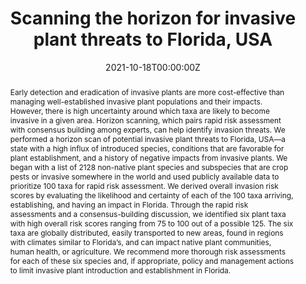 ---
abstract: Early detection and eradication of invasive plants are more cost-effective than managing well-established invasive plant populations and their impacts. However, there is high uncertainty around which taxa are likely to become invasive in a given area. Horizon scanning, which pairs rapid risk assessment with consensus building among experts, can help identify invasion threats. We performed a horizon scan of potential invasive plant threats to Florida, USA—a state with a high influx of introduced species, conditions that are favorable for plant establishment, and a history of negative impacts from invasive plants. We began with a list of 2128 non-native plant species and subspecies that are crop pests or invasive somewhere in the world and used publicly available data to prioritize 100 taxa for rapid risk assessment. We derived overall invasion risk scores by evaluating the likelihood and certainty of each of the 100 taxa arriving, establishing, and having an impact in Florida. Through the rapid risk assessments and a consensus-building discussion, we identified six plant taxa with high overall risk scores ranging from 75 to 100 out of a possible 125. The six taxa are globally distributed, easily transported to new areas, found in regions with climates similar to Florida’s, and can impact native plant communities, human health, or agriculture. We recommend more thorough risk assessments for each of these six species and, if appropriate, policy and management actions to limit invasive plant introduction and establishment in Florida.
author_notes:
- equal contribution
- equal contribution
authors:
- admin
- Susan Canavan
- Patti J. Anderson
- S. Luke Flory
- Lyn A. Gettys
- Doria R. Gordon
- Basil V. Iannone III
- John M. Kunzer
- Tabitha Petri
- Ian A. Pfingsten
- Deah Lieurance
date: "2021-10-18T00:00:00Z"
doi: "10.3897/arphapreprints.e76705"
featured: false
image:
  caption:
  focal_point: ""
  preview_only: false
projects: []
publication: '*ARPHA Preprints*'
publication_short: ""
publication_types:
- "3"
publishDate: "2021-10-18T00:00:00Z"
slides:
summary:
tags:
title: Scanning the horizon for invasive plant threats to Florida, USA
url_code: https://github.com/aekendig/fl-plants-horizon-scan
url_dataset: ""
url_pdf: ""
url_poster: ""
url_project: ""
url_slides: ""
url_source: ""
url_video: ""
---